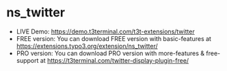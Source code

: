 # ns_twitter

- LIVE Demo: https://demo.t3terminal.com/t3t-extensions/twitter
- FREE version: You can download FREE version with basic-features at https://extensions.typo3.org/extension/ns_twitter/
- PRO version: You can download PRO version with more-features & free-support at https://t3terminal.com/twitter-display-plugin-free/
